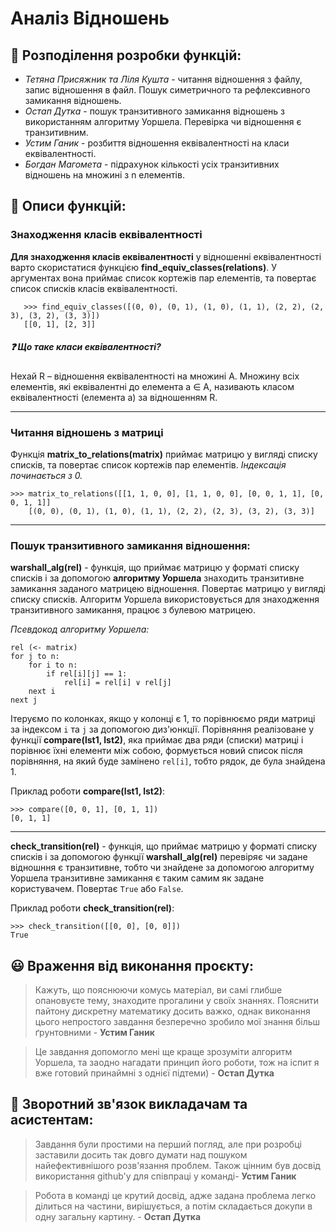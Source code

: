# Аналіз Відношень

## :busts_in_silhouette: Розподілення розробки функцій:
* _Тетяна Присяжник та Ліля Кушта_ - читання відношення з файлу, запис відношення 
в файл. Пошук симетричного та рефлексивного замикання відношень.
* _Остап Дутка_ - пошук транзитивного замикання відношень з використанням алгоритму Уоршела.
Перевірка чи відношення є транзитивним.
* _Устим Ганик_ - розбиття відношення еквівалентності на класи еквівалентності.
* _Богдан Магомета_ - підрахунок кількості усіх транзитивних відношень на множині з n елементів.

## :bookmark_tabs: Описи функцій:

### Знаходження класів еквівалентності
**Для знаходження класів еквівалентності** у відношенні еквівалентності варто скористатися 
функцією **find_equiv_classes(relations)**. У аргументах вона приймає список кортежів 
пар елементів, та повертає список списків класів еквівалентності.

```
   >>> find_equiv_classes([(0, 0), (0, 1), (1, 0), (1, 1), (2, 2), (2, 3), (3, 2), (3, 3)])
   [[0, 1], [2, 3]]
```
##### :question: Що таке класи еквівалентності?
Нехай R – відношення еквівалентності на множині А. Множину всіх елементів, які
еквівалентні до елемента a ∈ A, називають класом еквівалентності (елемента а) за
відношенням R. 
***
### Читання відношень з матриці
Функція **matrix_to_relations(matrix)** приймає матрицю у вигляді списку списків,
та повертає список кортежів пар елементів. _Індексація починається з 0._
```
>>> matrix_to_relations([[1, 1, 0, 0], [1, 1, 0, 0], [0, 0, 1, 1], [0, 0, 1, 1]]
    [(0, 0), (0, 1), (1, 0), (1, 1), (2, 2), (2, 3), (3, 2), (3, 3)]
```
***
###  Пошук транзитивного замикання відношення:

**warshall_alg(rel)** - функція, що приймає матрицю у форматі списку списків і за допомогою 
**алгоритму Уоршела** знаходить транзитивне замикання заданого матрицею відношення. Повертає матрицю 
у вигляді списку списків.
Алгоритм Уоршела використовується для знаходження транзитивного замикання, працює з булевою матрицею.

_Псевдокод алгоритму Уоршела:_
```
rel (<- matrix)
for j to n:
    for i to n:
        if rel[i][j] == 1:
            rel[i] = rel[i] ∨ rel[j]
    next i
next j
```

Ітеруємо по колонках, якщо у колонці є 1, то порівнюємо ряди матриці за
індексом ```i``` та ```j``` за допомогою диз'юнкції.  Порівняння реалізоване 
у функції **compare(lst1, lst2)**, яка приймає два ряди (списки) матриці і 
порівнює їхні елементи між собою, формується новий список після порівняння, 
на який буде замінено ```rel[i]```, тобто рядок, де була знайдена 1.

Приклад роботи **compare(lst1, lst2)**:
```
>>> compare([0, 0, 1], [0, 1, 1])
[0, 1, 1]
```
***
**check_transition(rel)** - функція, що приймає матрицю у форматі списку списків і за допомогою функції **warshall_alg(rel)** перевіряє чи задане відношння є транзитивне, тобто чи знайдене за допомогою алгоритму Уоршела транзитивне замикання є таким самим як задане користувачем. Повертає ```True``` або ```False```.

Приклад роботи **check_transition(rel)**:
```
>>> check_transition([[0, 0], [0, 0]])
True
```

## :smiley: Враження від виконання проєкту:
> Кажуть, що пояснюючи комусь матеріал, ви самі глибше опановуєте тему, знаходите
> прогалини у своїх знаннях. Пояснити пайтону дискретну математику досить важко, однак
> виконання цього непростого завдання безперечно зробило мої знання більш ґрунтовними - **Устим Ганик**

> Це завдання допомогло мені ще краще зрозуміти алгоритм Уоршела,
> та заодно нагадати принцип його роботи, тож на іспит я вже готовий принаймні з однієї підтеми) - **Остап Дутка**

## :speech_balloon: Зворотний зв'язок викладачам та асистентам:
> Завдання були простими на перший погляд, але при розробці заставили досить так довго
> думати над пошуком найефективнішого розв'язання проблем. Також цінним був досвід
> використання github'у для співпраці у команді- **Устим Ганик**

> Робота в команді це крутий досвід, адже задана проблема легко ділиться на частини,
> вирішується, а потім складається докупи в одну загальну картину. - **Остап Дутка**
